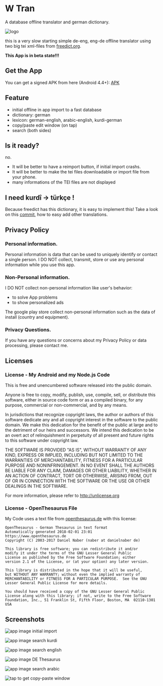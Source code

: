 # W Tran

A database offline translator and german dictionary.

![logo](offtrans/app/src/main/res/mipmap-xxxhdpi/ic_launcher.png)

this is a very slow starting simple de-eng, eng-de offline translator using two big
tei xml-files from [freedict.org](https://github.com/freedict/fd-dictionaries).

**This App is in beta state!!!**

## Get the App

You can get a signed APK from here (Android 4.4+): [APK](https://raw.githubusercontent.com/no-go/offlineTranslator/master/offtrans/app/release/app-release.apk)

## Feature

- initial offline in app import to a fast database
- dictionary: german
- lexicon: german-english, arabic-english, kurdi-german
- copy/paste edit window (on tap)
- search (both sides)

## Is it ready?

no.

- It will be better to have a reimport button, if initial import crashs.
- It will be better to make the tei files downloadable or import file from your phone.
- many informations of the TEI files are not displayed

## I need kurdî -> türkçe !

Because freedict has this dictionary, it is easy to implement this! 
Take a look on this [commit](https://github.com/no-go/offlineTranslator/commit/84e5cfcc1d189bb4c6a826c5374a053b82771a92), how to easy add other translations.

## Privacy Policy

### Personal information.

Personal information is data that can be used to uniquely identify or contact a single person. I DO NOT collect, transmit, store or use any personal information while you use this app.

### Non-Personal information.

I DO NOT collect non-personal information like user's behavior:

 -  to solve App problems
 -  to show personalized ads

The google play store collect non-personal information such as the data of install (country and equipment).

### Privacy Questions.

If you have any questions or concerns about my Privacy Policy or data processing, please contact me.


## Licenses

### License - My Android and my Node.js Code

This is free and unencumbered software released into the public domain.

Anyone is free to copy, modify, publish, use, compile, sell, or distribute this software, either in source code form or as a compiled binary, for any purpose, commercial or non-commercial, and by any means.

In jurisdictions that recognize copyright laws, the author or authors of this software dedicate any and all copyright interest in the software to the public domain. We make this dedication for the benefit of the public at large and to the detriment of our heirs and successors. We intend this dedication to be an overt act of relinquishment in perpetuity of all present and future rights to this software under copyright law.

THE SOFTWARE IS PROVIDED "AS IS", WITHOUT WARRANTY OF ANY KIND, EXPRESS OR IMPLIED, INCLUDING BUT NOT LIMITED TO THE WARRANTIES OF MERCHANTABILITY, FITNESS FOR A PARTICULAR PURPOSE AND NONINFRINGEMENT. IN NO EVENT SHALL THE AUTHORS BE LIABLE FOR ANY CLAIM, DAMAGES OR OTHER LIABILITY, WHETHER IN AN ACTION OF CONTRACT, TORT OR OTHERWISE, ARISING FROM, OUT OF OR IN CONNECTION WITH THE SOFTWARE OR THE USE OR OTHER DEALINGS IN THE SOFTWARE.

For more information, please refer to http://unlicense.org

### License - OpenThesaurus File

My Code uses a text file from [openthesaurus.de](https://www.openthesaurus.de)
with this license:

    OpenThesaurus - German Thesaurus in text format
    Automatically generated 2018-02-01 23:01
    https://www.openthesaurus.de
    Copyright (C) 2003-2017 Daniel Naber (naber at danielnaber de)
    
    This library is free software; you can redistribute it and/or
    modify it under the terms of the GNU Lesser General Public
    License as published by the Free Software Foundation; either
    version 2.1 of the License, or (at your option) any later version.
    
    This library is distributed in the hope that it will be useful,
    but WITHOUT ANY WARRANTY; without even the implied warranty of
    MERCHANTABILITY or FITNESS FOR A PARTICULAR PURPOSE.  See the GNU
    Lesser General Public License for more details.
    
    You should have received a copy of the GNU Lesser General Public
    License along with this library; if not, write to the Free Software
    Foundation, Inc., 51 Franklin St, Fifth Floor, Boston, MA  02110-1301 USA


## Screenshots

![app image initial import](metadata/de-DE/images/phoneScreenshots/0.jpg)

![app image search kurdi](metadata/de-DE/images/phoneScreenshots/1.jpg)

![app image search english](metadata/de-DE/images/phoneScreenshots/2.jpg)

![app image DE Thesaurus](metadata/de-DE/images/phoneScreenshots/3.jpg)

![app image search arabic](metadata/de-DE/images/phoneScreenshots/4.jpg)

![tap to get copy-paste window](metadata/de-DE/images/phoneScreenshots/5.jpg)
